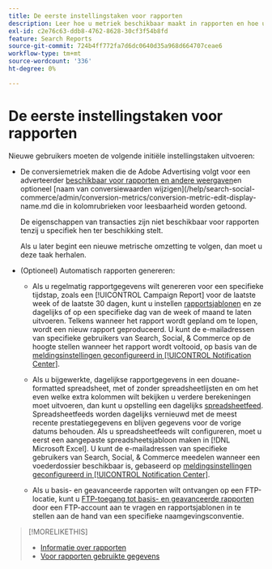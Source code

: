 ```yaml
---
title: De eerste instellingstaken voor rapporten
description: Leer hoe u metriek beschikbaar maakt in rapporten en hoe u rapporten automatiseert.
exl-id: c2e76c63-ddb8-4762-8628-30cf3f54b8fd
feature: Search Reports
source-git-commit: 724b4ff772fa7d6dc0640d35a968d664707ceae6
workflow-type: tm+mt
source-wordcount: '336'
ht-degree: 0%

---
```


# De eerste instellingstaken voor rapporten

Nieuwe gebruikers moeten de volgende initiële instellingstaken uitvoeren:

* De conversiemetriek maken die de Adobe Advertising volgt voor een adverteerder [beschikbaar voor rapporten en andere weergaven](/help/search-social-commerce/admin/conversion-metrics/conversion-metric-edit-available.md)en optioneel [naam van conversiewaarden wijzigen](/help/search-social-commerce/admin/conversion-metrics/conversion-metric-edit-display-name.md die in kolomrubrieken voor leesbaarheid worden getoond.

  De eigenschappen van transacties zijn niet beschikbaar voor rapporten tenzij u specifiek hen ter beschikking stelt.

  Als u later begint een nieuwe metrische omzetting te volgen, dan moet u deze taak herhalen.

* (Optioneel) Automatisch rapporten genereren:

   * Als u regelmatig rapportgegevens wilt genereren voor een specifieke tijdstap, zoals een [!UICONTROL Campaign Report] voor de laatste week of de laatste 30 dagen, kunt u instellen [rapportsjablonen](/help/search-social-commerce/reports/automation/templates/template-about.md) en ze dagelijks of op een specifieke dag van de week of maand te laten uitvoeren. Telkens wanneer het rapport wordt gepland om te lopen, wordt een nieuw rapport geproduceerd. U kunt de e-mailadressen van specifieke gebruikers van Search, Social, &amp; Commerce op de hoogte stellen wanneer het rapport wordt voltooid, op basis van de [meldingsinstellingen geconfigureerd in [!UICONTROL Notification Center]](/help/search-social-commerce/notifications/notification-about.md).

   * Als u bijgewerkte, dagelijkse rapportgegevens in een douane-formatted spreadsheet, met of zonder spreadsheetlijsten en om het even welke extra kolommen wilt bekijken u verdere berekeningen moet uitvoeren, dan kunt u opstelling een dagelijks [spreadsheetfeed](/help/search-social-commerce/reports/automation/spreadsheet-feeds/spreadsheet-feed-about.md). Spreadsheetfeeds worden dagelijks vernieuwd met de meest recente prestatiegegevens en blijven gegevens voor de vorige datums behouden. Als u spreadsheetfeeds wilt configureren, moet u eerst een aangepaste spreadsheetsjabloon maken in [!DNL Microsoft Excel]. U kunt de e-mailadressen van specifieke gebruikers van Search, Social, &amp; Commerce meedelen wanneer een voederdossier beschikbaar is, gebaseerd op [meldingsinstellingen geconfigureerd in [!UICONTROL Notification Center]](/help/search-social-commerce/notifications/notification-about.md).

   * Als u basis- en geavanceerde rapporten wilt ontvangen op een FTP-locatie, kunt u [FTP-toegang tot basis- en geavanceerde rapporten](/help/search-social-commerce/reports/automation/ftp-reports.md) door een FTP-account aan te vragen en rapportsjablonen in te stellen aan de hand van een specifieke naamgevingsconventie.

>[!MORELIKETHIS]
>
>* [Informatie over rapporten](report-about.md)
>* [Voor rapporten gebruikte gegevens](data-used-for-reports.md)
